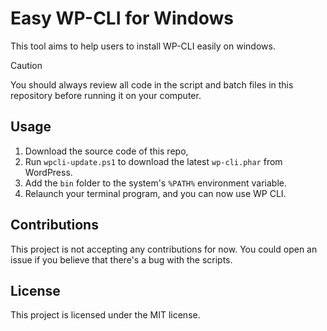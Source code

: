 # Easy WP-CLI for Windows
This tool aims to help users to install WP-CLI easily on windows.

> [!Caution]
> You should always review all code in the script and batch files in this repository before running it on your computer.

## Usage
1. Download the source code of this repo,
2. Run `wpcli-update.ps1` to download the latest `wp-cli.phar` from WordPress.
3. Add the `bin` folder to the system's `%PATH%` environment variable.
4. Relaunch your terminal program, and you can now use WP CLI.

## Contributions
This project is not accepting any contributions for now. You could open an issue if you believe that there's a bug with the scripts.

## License
This project is licensed under the MIT license.
